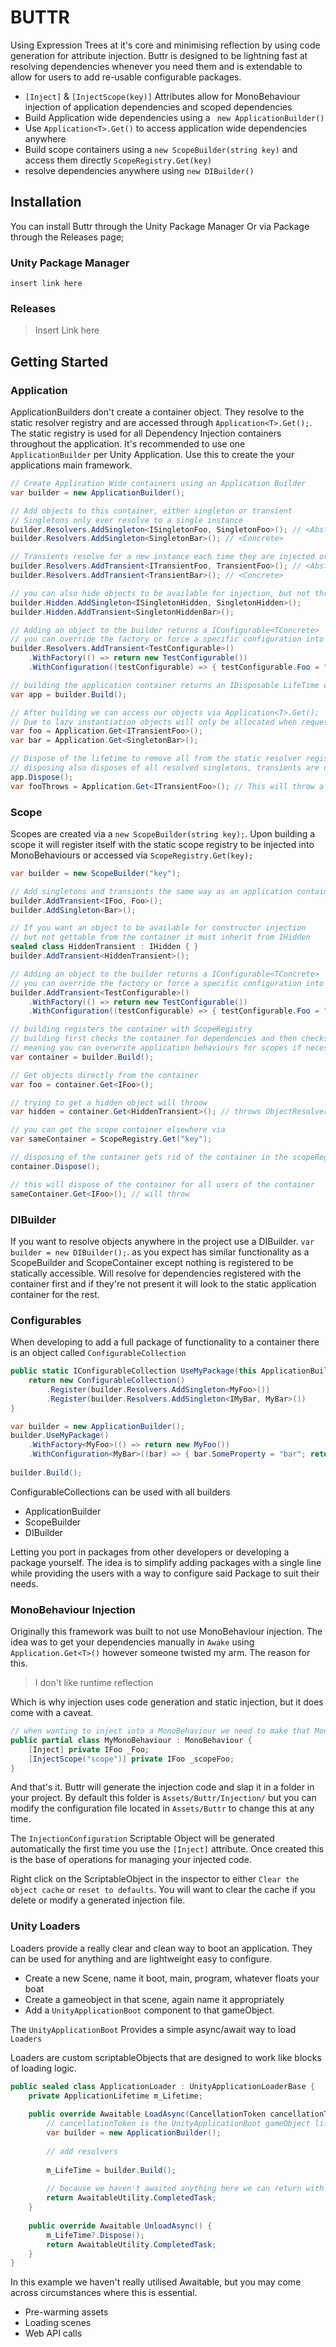 # BUTTR
Using Expression Trees at it's core and minimising reflection by using code generation for attribute injection. Buttr is 
designed to be lightning fast at resolving dependencies whenever you need them and is extendable to allow for users to add
re-usable configurable packages. 

- `[Inject]` & `[InjectScope(key)]` Attributes allow for MonoBehaviour injection of application dependencies and scoped dependencies
- Build Application wide dependencies using a ` new ApplicationBuilder()`
- Use `Application<T>.Get()` to access application wide dependencies anywhere
- Build scope containers using a `new ScopeBuilder(string key)` and access them directly `ScopeRegistry.Get(key)`
- resolve dependencies anywhere using `new DIBuilder()`

## Installation
You can install Buttr through the Unity Package Manager Or via Package through the Releases page;

### Unity Package Manager
```
insert link here
```

### Releases
> Insert Link here

## Getting Started
### Application
ApplicationBuilders don't create a container object. They resolve to the static resolver registry and are accessed through 
`Application<T>.Get();`. The static registry is used for all Dependency Injection containers throughout the application.
It's recommended to use one `ApplicationBuilder` per Unity Application. Use this to create the your applications main framework.
```csharp
// Create Application Wide containers using an Application Builder
var builder = new ApplicationBuilder();

// Add objects to this container, either singleton or transient
// Singletons only ever resolve to a single instance
builder.Resolvers.AddSingleton<ISingletonFoo, SingletonFoo>(); // <Abstract, Concrete>
builder.Resolvers.AddSingleton<SingletonBar>(); // <Concrete>

// Transients resolve for a new instance each time they are injected or pulled from the container
builder.Resolvers.AddTransient<ITransientFoo, TransientFoo>(); // <Abstract, Concrete>
builder.Resolvers.AddTransient<TransientBar>(); // <Concrete>

// you can also hide objects to be available for injection, but not through Application<T>.Get();
builder.Hidden.AddSingleton<ISingletonHidden, SingletonHidden>();
builder.Hidden.AddTransient<SingletonHiddenBar>();

// Adding an object to the builder returns a IConfigurable<TConcrete>
// you can override the factory or force a specific configuration into the object
builder.Resolvers.AddTransient<TestConfigurable>()
    .WithFactory(() => return new TestConfigurable())
    .WithConfiguration((testConfigurable) => { testConfigurable.Foo = "Bar"; return testConfigurable; });

// building the application container returns an IDisposable LifeTime object
var app = builder.Build();

// After building we can access our objects via Application<T>.Get();
// Due to lazy instantiation objects will only be allocated when requested
var foo = Application.Get<ITransientFoo>(); 
var bar = Application.Get<SingletonBar>();

// Dispose of the lifetime to remove all from the static resolver registry and clear the Application<T>'s
// disposing also disposes of all resolved singletons, transients are not disposed
app.Dispose();
var fooThrows = Application.Get<ITransientFoo>(); // This will throw a NullReferenceException
```

### Scope
Scopes are created via a `new ScopeBuilder(string key);`. Upon building a scope it will register itself with the static
scope registry to be injected into MonoBehaviours or accessed via `ScopeRegistry.Get(key);`
```csharp
var builder = new ScopeBuilder("key");

// Add singletons and transients the same way as an application container
builder.AddTransient<IFoo, Foo>();
builder.AddSingleton<Bar>();

// If you want an object to be available for constructor injection 
// but not gettable from the container it must inherit from IHidden
sealed class HiddenTransient : IHidden { } 
builder.AddTransient<HiddenTransient>();

// Adding an object to the builder returns a IConfigurable<TConcrete>
// you can override the factory or force a specific configuration into the object
builder.AddTransient<TestConfigurable>()
    .WithFactory(() => return new TestConfigurable())
    .WithConfiguration((testConfigurable) => { testConfigurable.Foo = "Bar"; return testConfigurable; });

// building registers the container with ScopeRegistry
// building first checks the container for dependencies and then checks the application wide dependencies
// meaning you can overwrite application behaviours for scopes if necessary
var container = builder.Build();

// Get objects directly from the container
var foo = container.Get<IFoo>();

// trying to get a hidden object will throow
var hidden = container.Get<HiddenTransient>(); // throws ObjectResolverException

// you can get the scope container elsewhere via
var sameContainer = ScopeRegistry.Get("key");

// disposing of the container gets rid of the container in the scopeRegistry and disposes
container.Dispose();

// this will dispose of the container for all users of the container
sameContainer.Get<IFoo>(); // will throw
```

### DIBuilder
If you want to resolve objects anywhere in the project use a DIBuilder.
`var builder = new DIBuilder();`. as you expect has similar functionality as a ScopeBuilder and ScopeContainer except
nothing is registered to be statically accessible. Will resolve for dependencies registered with the container first and if 
they're not present it will look to the static application container for the rest. 

### Configurables
When developing to add a full package of functionality to a container there is an object called `ConfigurableCollection`
```csharp
public static IConfigurableCollection UseMyPackage(this ApplicationBuilder builder) { 
    return new ConfigurableCollection()
        .Register(builder.Resolvers.AddSingleton<MyFoo>())
        .Register(builder.Resolvers.AddSingleton<IMyBar, MyBar>())
}

var builder = new ApplicationBuilder();
builder.UseMyPackage()
    .WithFactory<MyFoo>(() => return new MyFoo())
    .WithConfiguration<MyBar>((bar) => { bar.SomeProperty = "bar"; return bar; }
   
builder.Build();
```
ConfigurableCollections can be used with all builders
- ApplicationBuilder
- ScopeBuilder
- DIBuilder

Letting you port in packages from other developers or developing a package yourself. The idea is to simplify adding packages
with a single line while providing the users with a way to configure said Package to suit their needs.

### MonoBehaviour Injection
Originally this framework was built to not use MonoBehaviour injection. The idea was to get your dependencies manually 
in `Awake` using `Application.Get<T>()` however someone twisted my arm. The reason for this. 

> I don't like runtime reflection

Which is why injection uses code generation and static injection, but it does come with a caveat.
```csharp
// when wanting to inject into a MonoBehaviour we need to make that MonoBehaviour partial
public partial class MyMonoBehaviour : MonoBehaviour { 
    [Inject] private IFoo _Foo;
    [InjectScope("scope")] private IFoo _scopeFoo; 
}
```
And that's it. Buttr will generate the injection code and slap it in a folder in your project.
By default this folder is `Assets/Buttr/Injection/` but you can modify the configuration file located in 
`Assets/Buttr` to change this at any time.

The `InjectionConfiguration` Scriptable Object will be generated automatically the first time you use the `[Inject]` attribute.
Once created this is the base of operations for managing your injected code. 

Right click on the ScriptableObject in the inspector to either `Clear the object cache` or `reset to defaults`.
You will want to clear the cache if you delete or modify a generated injection file.

### Unity Loaders
Loaders provide a really clear and clean way to boot an application. They can be used for anything and are lightweight 
easy to configure.

- Create a new Scene, name it boot, main, program, whatever floats your boat
- Create a gameobject in that scene, again name it appropriately
- Add a `UnityApplicationBoot` component to that gameObject.
  
The `UnityApplicationBoot` Provides a simple async/await way to load `Loaders`

Loaders are custom scriptableObjects that are designed to work like blocks of loading logic. 
```csharp
public sealed class ApplicationLoader : UnityApplicationLoaderBase { 
    private ApplicationLifetime m_Lifetime;
    
    public override Awaitable LoadAsync(CancellationToken cancellationToken) { 
        // cancellationToken is the UnityApplicationBoot gameObject lifetime cancellationToken
        var builder = new ApplicationBuilder();
        
        // add resolvers
        
        m_LifeTime = builder.Build();
        
        // because we haven't awaited anything here we can return with 
        return AwaitableUtility.CompletedTask;
    }
    
    public override Awaitable UnloadAsync() {
        m_LifeTime?.Dispose();    
        return AwaitableUtility.CompletedTask;
    }
}
```
In this example we haven't really utilised Awaitable, but you may come across circumstances where this is essential.
- Pre-warming assets
- Loading scenes
- Web API calls



